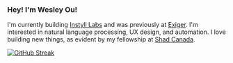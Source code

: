 ### Hey! I'm Wesley Ou!

I'm currently building [Instyll Labs](https://instyll.dev/) and was previously at [Exiger](https://www.exiger.com/). I'm interested in natural language processing, UX design, and automation. I love building new things, as evident by my fellowship at [Shad Canada](https://www.shad.ca/).  

[![GitHub Streak](https://streak-stats.demolab.com?user=C-FWES)](https://git.io/streak-stats)
